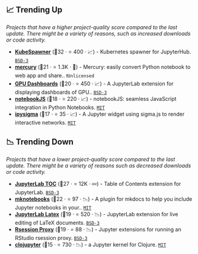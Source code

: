 ## 📈 Trending Up

_Projects that have a higher project-quality score compared to the last update. There might be a variety of reasons, such as increased downloads or code activity._

- <b><a href="https://github.com/jupyterhub/kubespawner">KubeSpawner</a></b> (🥇32 ·  ⭐ 400 · 📈) - Kubernetes spawner for JupyterHub. <code><a href="http://bit.ly/3aKzpTv">BSD-3</a></code>
- <b><a href="https://github.com/mljar/mercury">mercury</a></b> (🥉21 ·  ⭐ 1.3K · 🐣) - Mercury: easily convert Python notebook to web app and share.. <code>❗Unlicensed</code>
- <b><a href="https://github.com/rapidsai/jupyterlab-nvdashboard">GPU Dashboards</a></b> (🥈20 ·  ⭐ 450 · 📈) - A JupyterLab extension for displaying dashboards of GPU.. <code><a href="http://bit.ly/3aKzpTv">BSD-3</a></code>
- <b><a href="https://github.com/jorgehpo/notebookJS">notebookJS</a></b> (🥉18 ·  ⭐ 220 · 📈) - notebookJS: seamless JavaScript integration in Python Notebooks. <code><a href="http://bit.ly/34MBwT8">MIT</a></code>
- <b><a href="https://github.com/medialab/ipysigma">ipysigma</a></b> (🥉17 ·  ⭐ 35 · 📈) - A Jupyter widget using sigma.js to render interactive networks. <code><a href="http://bit.ly/34MBwT8">MIT</a></code>

## 📉 Trending Down

_Projects that have a lower project-quality score compared to the last update. There might be a variety of reasons such as decreased downloads or code activity._

- <b><a href="https://github.com/jupyterlab/jupyterlab-toc">JupyterLab TOC</a></b> (🥇27 ·  ⭐ 12K · 💤) - Table of Contents extension for JupyterLab. <code><a href="http://bit.ly/3aKzpTv">BSD-3</a></code>
- <b><a href="https://github.com/greenape/mknotebooks">mknotebooks</a></b> (🥉22 ·  ⭐ 97 · 📉) - A plugin for mkdocs to help you include Jupyter notebooks in your.. <code><a href="http://bit.ly/34MBwT8">MIT</a></code>
- <b><a href="https://github.com/jupyterlab/jupyterlab-latex">JupyterLab Latex</a></b> (🥉19 ·  ⭐ 520 · 📉) - JupyterLab extension for live editing of LaTeX documents. <code><a href="http://bit.ly/3aKzpTv">BSD-3</a></code>
- <b><a href="https://github.com/jupyterhub/jupyter-rsession-proxy">Rsession Proxy</a></b> (🥉19 ·  ⭐ 88 · 📉) - Jupyter extensions for running an RStudio rsession proxy. <code><a href="http://bit.ly/3aKzpTv">BSD-3</a></code>
- <b><a href="https://github.com/clojupyter/clojupyter">clojupyter</a></b> (🥉15 ·  ⭐ 730 · 📉) - a Jupyter kernel for Clojure. <code><a href="http://bit.ly/34MBwT8">MIT</a></code>

